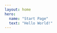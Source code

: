 ```yaml
---
layout: home
hero:
  name: "Start Page"
  text: "Hello World!"
---
```


<script setup>
import { defineClientComponent } from 'vitepress'

const Effect = defineClientComponent(() => {
  return import('./components/Effect.vue')
})
</script>

<ClientOnly>
  <Effect/>
</ClientOnly>